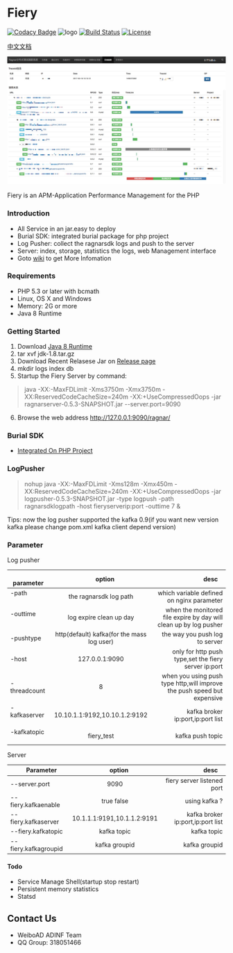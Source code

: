 Fiery
====== 
[![Codacy Badge](https://api.codacy.com/project/badge/Grade/44598eccff7c4eb58f6d66d1d51ff415)](https://www.codacy.com/app/xcl_rockman/fiery?utm_source=github.com&amp;utm_medium=referral&amp;utm_content=weiboad/fiery/&amp;utm_campaign=Badge_Grade)
![logo](https://img.shields.io/badge/status-alpha-red.svg)
[![Build Status](https://travis-ci.org/weiboad/fiery.png)](https://travis-ci.org/weiboad/fiery)
[![License](https://img.shields.io/badge/license-apache2-blue.svg)](LICENSE) 

[中文文档](./README_CN.md)
 
![showtrace](docs/imgs/showtrace.png)

 Fiery is an APM-Application Performance Management for the PHP

### Introduction
 * All Service in an jar.easy to deploy
 * Burial SDK: integrated burial package for php project
 * Log Pusher: collect the ragnarsdk logs and push to the server
 * Server: index, storage, statistics the logs, web Management interface
 * Goto [wiki](https://github.com/weiboad/fiery/wiki) to get More Infomation
 
### Requirements
 * PHP 5.3 or later with bcmath
 * Linux, OS X and Windows
 * Memory: 2G or more 
 * Java 8 Runtime

### Getting Started
 1. Download [Java 8 Runtime](http://www.oracle.com/technetwork/java/javase/downloads/jdk8-downloads-2133151.html)
 2. tar xvf jdk-1.8.tar.gz
 3. Download Recent Relasese Jar on [Release page](https://github.com/weiboad/fiery/releases)
 4. mkdir logs index db
 5. Startup the Fiery Server by command:

> java -XX:-MaxFDLimit -Xms3750m -Xmx3750m -XX:ReservedCodeCacheSize=240m -XX:+UseCompressedOops -jar ragnarserver-0.5.3-SNAPSHOT.jar --server.port=9090

 6. Browse the web address http://127.0.0.1:9090/ragnar/

### Burial SDK
 * [Integrated On PHP Project](https://github.com/weiboad/fierysdk/blob/master/README.md)


### LogPusher


> nohup java -XX:-MaxFDLimit -Xms128m -Xmx450m -XX:ReservedCodeCacheSize=240m -XX:+UseCompressedOops -jar logpusher-0.5.3-SNAPSHOT.jar -type logpush -path ragnarsdklogpath -host fieryserverip:port -outtime 7 &

Tips: now the log pusher supported the kafka 0.9(if you want new version kafka please change pom.xml kafka client depend  version)

### Parameter
 Log pusher

|     parameter   |      option   |   desc    |
| --------------- |:-------------:| ---------:|
|-path            | the ragnarsdk log path | which variable defined on nginx parameter|
|-outtime         | log expire clean up day| when the monitored file expire by day will clean up by log pusher |
|-pushtype       | http(default) kafka(for the mass log user)|the way you push log to server|
|-host            | 127.0.0.1:9090 | only for http push type,set the fiery server ip:port|
|-threadcount     | 8  |when you using push type http,will improve the push speed but expensive|
|-kafkaserver    | 10.10.1.1:9192,10.10.1.2:9192| kafka broker ip:port,ip:port list|
|-kafkatopic    | fiery_test|kafka push topic|

Server

|     Parameter   |      option   |   desc    |
| --------------- |:-------------:| ---------:|
|--server.port    | 9090| fiery server listened port|
|--fiery.kafkaenable|true false| using kafka ?|
|--fiery.kafkaserver|10.1.1.1:9191,10.1.1.2:9191|kafka broker ip:port,ip:port list|
|--fiery.kafkatopic|kafka topic|kafka topic|
|--fiery.kafkagroupid|kafka groupid|kafka groupid|

#### Todo
 * Service Manage Shell(startup stop restart)
 * Persistent memory statistics
 * Statsd


## Contact Us
 * WeiboAD ADINF Team
 * QQ Group: 318051466
 
